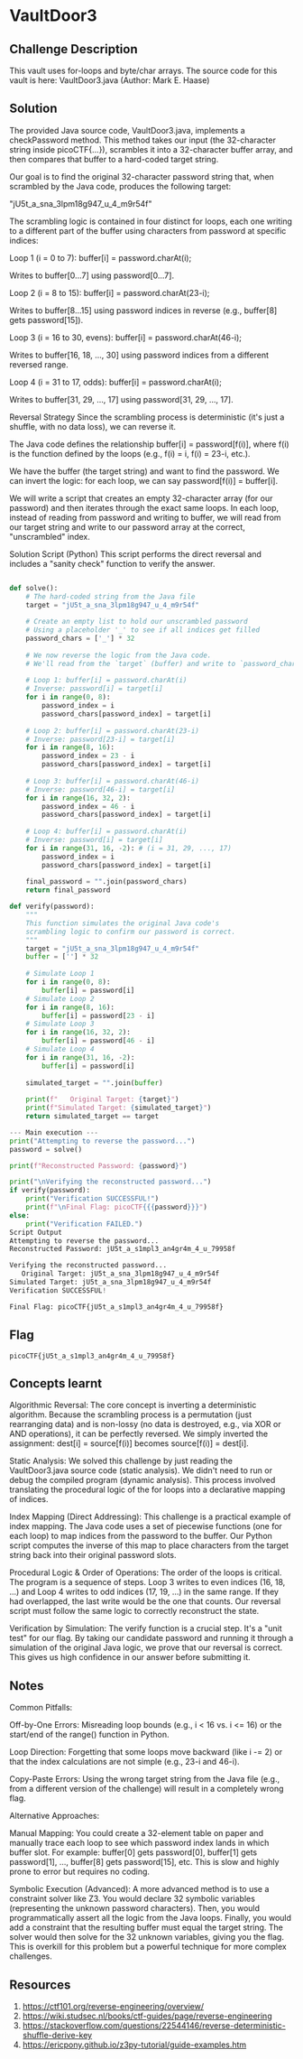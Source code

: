 # VaultDoor3

## Challenge Description 
This vault uses for-loops and byte/char arrays. The source code for this vault is here: VaultDoor3.java (Author: Mark E. Haase)

## Solution
The provided Java source code, VaultDoor3.java, implements a checkPassword method. This method takes our input (the 32-character string inside picoCTF{...}), scrambles it into a 32-character buffer array, and then compares that buffer to a hard-coded target string.

Our goal is to find the original 32-character password string that, when scrambled by the Java code, produces the following target:

"jU5t_a_sna_3lpm18g947_u_4_m9r54f"

The scrambling logic is contained in four distinct for loops, each one writing to a different part of the buffer using characters from password at specific indices:

Loop 1 (i = 0 to 7): buffer[i] = password.charAt(i);

Writes to buffer[0...7] using password[0...7].

Loop 2 (i = 8 to 15): buffer[i] = password.charAt(23-i);

Writes to buffer[8...15] using password indices in reverse (e.g., buffer[8] gets password[15]).

Loop 3 (i = 16 to 30, evens): buffer[i] = password.charAt(46-i);

Writes to buffer[16, 18, ..., 30] using password indices from a different reversed range.

Loop 4 (i = 31 to 17, odds): buffer[i] = password.charAt(i);

Writes to buffer[31, 29, ..., 17] using password[31, 29, ..., 17].

Reversal Strategy
Since the scrambling process is deterministic (it's just a shuffle, with no data loss), we can reverse it.

The Java code defines the relationship buffer[i] = password[f(i)], where f(i) is the function defined by the loops (e.g., f(i) = i, f(i) = 23-i, etc.).

We have the buffer (the target string) and want to find the password. We can invert the logic: for each loop, we can say password[f(i)] = buffer[i].

We will write a script that creates an empty 32-character array (for our password) and then iterates through the exact same loops. In each loop, instead of reading from password and writing to buffer, we will read from our target string and write to our password array at the correct, "unscrambled" index.

Solution Script (Python)
This script performs the direct reversal and includes a "sanity check" function to verify the answer.

```python

def solve():
    # The hard-coded string from the Java file
    target = "jU5t_a_sna_3lpm18g947_u_4_m9r54f"
    
    # Create an empty list to hold our unscrambled password
    # Using a placeholder '_' to see if all indices get filled
    password_chars = ['_'] * 32
    
    # We now reverse the logic from the Java code.
    # We'll read from the `target` (buffer) and write to `password_chars`.
    
    # Loop 1: buffer[i] = password.charAt(i)
    # Inverse: password[i] = target[i]
    for i in range(0, 8):
        password_index = i
        password_chars[password_index] = target[i]
        
    # Loop 2: buffer[i] = password.charAt(23-i)
    # Inverse: password[23-i] = target[i]
    for i in range(8, 16):
        password_index = 23 - i
        password_chars[password_index] = target[i]
        
    # Loop 3: buffer[i] = password.charAt(46-i)
    # Inverse: password[46-i] = target[i]
    for i in range(16, 32, 2):
        password_index = 46 - i
        password_chars[password_index] = target[i]
        
    # Loop 4: buffer[i] = password.charAt(i)
    # Inverse: password[i] = target[i]
    for i in range(31, 16, -2): # (i = 31, 29, ..., 17)
        password_index = i
        password_chars[password_index] = target[i]
        
    final_password = "".join(password_chars)
    return final_password

def verify(password):
    """
    This function simulates the original Java code's
    scrambling logic to confirm our password is correct.
    """
    target = "jU5t_a_sna_3lpm18g947_u_4_m9r54f"
    buffer = [''] * 32
    
    # Simulate Loop 1
    for i in range(0, 8):
        buffer[i] = password[i]
    # Simulate Loop 2
    for i in range(8, 16):
        buffer[i] = password[23 - i]
    # Simulate Loop 3
    for i in range(16, 32, 2):
        buffer[i] = password[46 - i]
    # Simulate Loop 4
    for i in range(31, 16, -2):
        buffer[i] = password[i]
        
    simulated_target = "".join(buffer)
    
    print(f"   Original Target: {target}")
    print(f"Simulated Target: {simulated_target}")
    return simulated_target == target

--- Main execution ---
print("Attempting to reverse the password...")
password = solve()

print(f"Reconstructed Password: {password}")

print("\nVerifying the reconstructed password...")
if verify(password):
    print("Verification SUCCESSFUL!")
    print(f"\nFinal Flag: picoCTF{{{password}}}")
else:
    print("Verification FAILED.")
Script Output
Attempting to reverse the password...
Reconstructed Password: jU5t_a_s1mpl3_an4gr4m_4_u_79958f

Verifying the reconstructed password...
   Original Target: jU5t_a_sna_3lpm18g947_u_4_m9r54f
Simulated Target: jU5t_a_sna_3lpm18g947_u_4_m9r54f
Verification SUCCESSFUL!

Final Flag: picoCTF{jU5t_a_s1mpl3_an4gr4m_4_u_79958f}
```
## Flag
```
picoCTF{jU5t_a_s1mpl3_an4gr4m_4_u_79958f}
```

## Concepts learnt
Algorithmic Reversal: The core concept is inverting a deterministic algorithm. Because the scrambling process is a permutation (just rearranging data) and is non-lossy (no data is destroyed, e.g., via XOR or AND operations), it can be perfectly reversed. We simply inverted the assignment: dest[i] = source[f(i)] becomes source[f(i)] = dest[i].

Static Analysis: We solved this challenge by just reading the VaultDoor3.java source code (static analysis). We didn't need to run or debug the compiled program (dynamic analysis). This process involved translating the procedural logic of the for loops into a declarative mapping of indices.

Index Mapping (Direct Addressing): This challenge is a practical example of index mapping. The Java code uses a set of piecewise functions (one for each loop) to map indices from the password to the buffer. Our Python script computes the inverse of this map to place characters from the target string back into their original password slots.

Procedural Logic & Order of Operations: The order of the loops is critical. The program is a sequence of steps. Loop 3 writes to even indices (16, 18, ...) and Loop 4 writes to odd indices (17, 19, ...) in the same range. If they had overlapped, the last write would be the one that counts. Our reversal script must follow the same logic to correctly reconstruct the state.

Verification by Simulation: The verify function is a crucial step. It's a "unit test" for our flag. By taking our candidate password and running it through a simulation of the original Java logic, we prove that our reversal is correct. This gives us high confidence in our answer before submitting it.

## Notes
Common Pitfalls:

Off-by-One Errors: Misreading loop bounds (e.g., i < 16 vs. i <= 16) or the start/end of the range() function in Python.

Loop Direction: Forgetting that some loops move backward (like i -= 2) or that the index calculations are not simple (e.g., 23-i and 46-i).

Copy-Paste Errors: Using the wrong target string from the Java file (e.g., from a different version of the challenge) will result in a completely wrong flag.

Alternative Approaches:

Manual Mapping: You could create a 32-element table on paper and manually trace each loop to see which password index lands in which buffer slot. For example: buffer[0] gets password[0], buffer[1] gets password[1], ..., buffer[8] gets password[15], etc. This is slow and highly prone to error but requires no coding.

Symbolic Execution (Advanced): A more advanced method is to use a constraint solver like Z3. You would declare 32 symbolic variables (representing the unknown password characters). Then, you would programmatically assert all the logic from the Java loops. Finally, you would add a constraint that the resulting buffer must equal the target string. The solver would then solve for the 32 unknown variables, giving you the flag. This is overkill for this problem but a powerful technique for more complex challenges.

## Resources

1. https://ctf101.org/reverse-engineering/overview/
2. https://wiki.studsec.nl/books/ctf-guides/page/reverse-engineering
3. https://stackoverflow.com/questions/22544146/reverse-deterministic-shuffle-derive-key
4. https://ericpony.github.io/z3py-tutorial/guide-examples.htm

